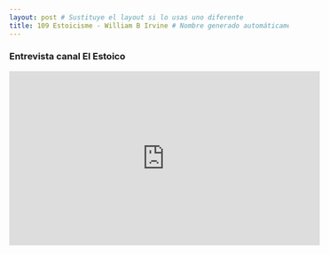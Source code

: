 ```yaml
---
layout: post # Sustituye el layout si lo usas uno diferente
title: 109 Estoicisme - William B Irvine # Nombre generado automáticamente
---
```


### Entrevista canal El Estoico

<iframe width="560" height="315" src="https://www.youtube.com/embed/bEDo55D6Sa8" title="YouTube video player" frameborder="0" allow="accelerometer; autoplay; clipboard-write; encrypted-media; gyroscope; picture-in-picture" allowfullscreen></iframe>

